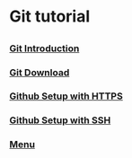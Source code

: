 # Git tutorial
##
### [Git Introduction](https://github.com/SDenn12/beginner_code/blob/main/git_information.md)
### [Git Download](https://github.com/SDenn12/beginner_code/blob/main/git_download.md)
### [Github Setup with HTTPS](https://github.com/SDenn12/beginner_code/edit/main/github_setup_https.md)
### [Github Setup with SSH](https://github.com/SDenn12/SSH-Setup/blob/main/github-ssh-setup.md)
### [Menu](https://github.com/SDenn12/beginner_code/blob/main/README.md)
